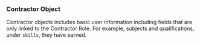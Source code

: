 ### Contractor Object

Contractor objects includes basic user information including fields that are only linked to the
Contractor Role. For example, subjects and qualifications, under `skills`, they have earned.

